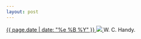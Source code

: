```yaml
---
layout: post
---
```


<p>
  <a href="/363">
    <time>{{ page.date | date: "%e %B %Y" }}</time>
    <img src="https://s3.amazonaws.com/life.aaronjgreenberg.com/363.jpg">
  </a>
  W. C. Handy.
</p>
